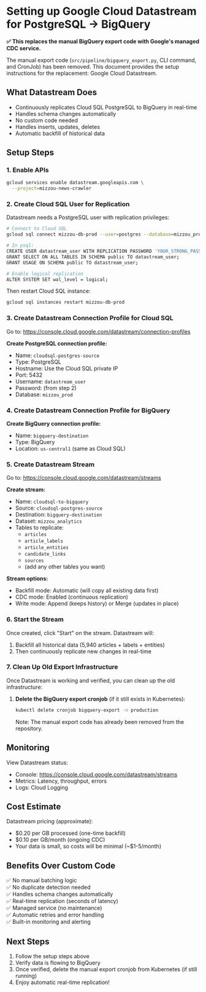 # Setting up Google Cloud Datastream for PostgreSQL → BigQuery

**✅ This replaces the manual BigQuery export code with Google's managed CDC service.**

The manual export code (`src/pipeline/bigquery_export.py`, CLI command, and CronJob) has been removed.
This document provides the setup instructions for the replacement: Google Cloud Datastream.

## What Datastream Does
- Continuously replicates Cloud SQL PostgreSQL to BigQuery in real-time
- Handles schema changes automatically
- No custom code needed
- Handles inserts, updates, deletes
- Automatic backfill of historical data

## Setup Steps

### 1. Enable APIs
```bash
gcloud services enable datastream.googleapis.com \
  --project=mizzou-news-crawler
```

### 2. Create Cloud SQL User for Replication
Datastream needs a PostgreSQL user with replication privileges:

```bash
# Connect to Cloud SQL
gcloud sql connect mizzou-db-prod --user=postgres --database=mizzou_prod

# In psql:
CREATE USER datastream_user WITH REPLICATION PASSWORD 'YOUR_STRONG_PASSWORD';
GRANT SELECT ON ALL TABLES IN SCHEMA public TO datastream_user;
GRANT USAGE ON SCHEMA public TO datastream_user;

# Enable logical replication
ALTER SYSTEM SET wal_level = logical;
```

Then restart Cloud SQL instance:
```bash
gcloud sql instances restart mizzou-db-prod
```

### 3. Create Datastream Connection Profile for Cloud SQL

Go to: https://console.cloud.google.com/datastream/connection-profiles

**Create PostgreSQL connection profile:**
- Name: `cloudsql-postgres-source`
- Type: PostgreSQL
- Hostname: Use the Cloud SQL private IP
- Port: 5432
- Username: `datastream_user`
- Password: (from step 2)
- Database: `mizzou_prod`

### 4. Create Datastream Connection Profile for BigQuery

**Create BigQuery connection profile:**
- Name: `bigquery-destination`
- Type: BigQuery
- Location: `us-central1` (same as Cloud SQL)

### 5. Create Datastream Stream

Go to: https://console.cloud.google.com/datastream/streams

**Create stream:**
- Name: `cloudsql-to-bigquery`
- Source: `cloudsql-postgres-source`
- Destination: `bigquery-destination`
- Dataset: `mizzou_analytics`
- Tables to replicate:
  - `articles`
  - `article_labels`
  - `article_entities`
  - `candidate_links`
  - `sources`
  - (add any other tables you want)

**Stream options:**
- Backfill mode: Automatic (will copy all existing data first)
- CDC mode: Enabled (continuous replication)
- Write mode: Append (keeps history) or Merge (updates in place)

### 6. Start the Stream

Once created, click "Start" on the stream. Datastream will:
1. Backfill all historical data (5,940 articles + labels + entities)
2. Then continuously replicate new changes in real-time

### 7. Clean Up Old Export Infrastructure

Once Datastream is working and verified, you can clean up the old infrastructure:

1. **Delete the BigQuery export cronjob** (if it still exists in Kubernetes):
   ```bash
   kubectl delete cronjob bigquery-export -n production
   ```
   
   Note: The manual export code has already been removed from the repository.

## Monitoring

View Datastream status:
- Console: https://console.cloud.google.com/datastream/streams
- Metrics: Latency, throughput, errors
- Logs: Cloud Logging

## Cost Estimate

Datastream pricing (approximate):
- $0.20 per GB processed (one-time backfill)
- $0.10 per GB/month (ongoing CDC)
- Your data is small, so costs will be minimal (~$1-5/month)

## Benefits Over Custom Code

✅ No manual batching logic  
✅ No duplicate detection needed  
✅ Handles schema changes automatically  
✅ Real-time replication (seconds of latency)  
✅ Managed service (no maintenance)  
✅ Automatic retries and error handling  
✅ Built-in monitoring and alerting  

## Next Steps

1. Follow the setup steps above
2. Verify data is flowing to BigQuery
3. Once verified, delete the manual export cronjob from Kubernetes (if still running)
4. Enjoy automatic real-time replication!
